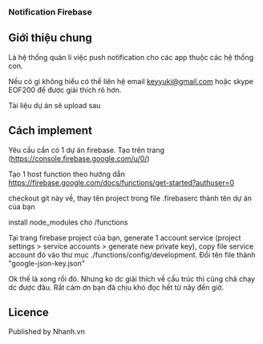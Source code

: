 ### Notification Firebase ###

## Giới thiệu chung ##

Là hệ thống quản lí việc push notification cho các app thuộc các hệ thống con. 

Nếu có gì không hiểu có thể liên hệ email keyyuki@gmail.com hoặc skype EOF200 để được giải thích rõ hơn.

Tài liệu dự án sẽ upload sau

## Cách implement ##

Yêu cầu cần có 1 dự án firebase. Tạo trên trang (https://console.firebase.google.com/u/0/)

Tạo 1 host function theo hướng dẫn https://firebase.google.com/docs/functions/get-started?authuser=0

checkout git này về, thay tên project trong file .firebaserc thành tên dự án của bạn

install node_modules cho /functions

Tại trang firebase project của bạn, generate 1 account service (project settings > service accounts > generate new private key), copy file service account đó vào thư mục ./functions/config/development. Đổi tên file thành "google-json-key.json"

Ok thế là xong rồi đó. Nhưng ko dc giải thích về cấu trúc thì cũng chả chạy dc được đâu. Rất cảm ơn bạn đã chịu khó đọc hết từ nãy đến giờ.

## Licence ##

Published by Nhanh.vn

